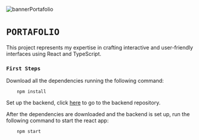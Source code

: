 ![bannerPortafolio](https://github.com/LuAr97/PortafolioFrontend/assets/102659135/80650ef3-90b7-417f-83b6-c8d98f0ba478)
# `PORTAFOLIO`

This project represents my expertise in crafting interactive and user-friendly interfaces using React and TypeScript.

### `First Steps`

Download all the dependencies running the following command:
```
    npm install
```

Set up the backend, click [here](https://github.com/LuAr97/PortafolioBackend) to go to the backend repository.

After the dependencies are downloaded and the backend is set up, run the following command to start the react app:
```
    npm start
```
